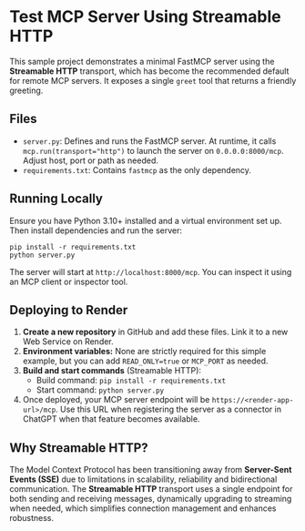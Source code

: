 # Test MCP Server Using Streamable HTTP

This sample project demonstrates a minimal FastMCP server using the **Streamable HTTP** transport, which has become the recommended default for remote MCP servers. It exposes a single `greet` tool that returns a friendly greeting.

## Files

- `server.py`: Defines and runs the FastMCP server. At runtime, it calls `mcp.run(transport="http")` to launch the server on `0.0.0.0:8000/mcp`. Adjust host, port or path as needed.
- `requirements.txt`: Contains `fastmcp` as the only dependency.

## Running Locally

Ensure you have Python 3.10+ installed and a virtual environment set up. Then install dependencies and run the server:

```
pip install -r requirements.txt
python server.py
```

The server will start at `http://localhost:8000/mcp`. You can inspect it using an MCP client or inspector tool.

## Deploying to Render

1. **Create a new repository** in GitHub and add these files. Link it to a new Web Service on Render.
2. **Environment variables:** None are strictly required for this simple example, but you can add `READ_ONLY=true` or `MCP_PORT` as needed.
3. **Build and start commands** (Streamable HTTP):
   - Build command: `pip install -r requirements.txt`
   - Start command: `python server.py`
4. Once deployed, your MCP server endpoint will be `https://<render-app-url>/mcp`. Use this URL when registering the server as a connector in ChatGPT when that feature becomes available.

## Why Streamable HTTP?

The Model Context Protocol has been transitioning away from **Server-Sent Events (SSE)** due to limitations in scalability, reliability and bidirectional communication. The **Streamable HTTP** transport uses a single endpoint for both sending and receiving messages, dynamically upgrading to streaming when needed, which simplifies connection management and enhances robustness.
